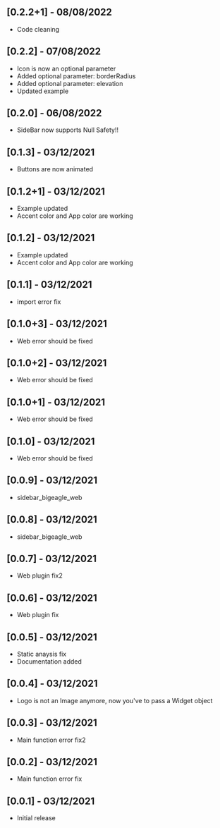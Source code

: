 ## [0.2.2+1] - 08/08/2022

* Code cleaning

## [0.2.2] - 07/08/2022

* Icon is now an optional parameter
* Added optional parameter: borderRadius
* Added optional parameter: elevation
* Updated example

## [0.2.0] - 06/08/2022

* SideBar now supports Null Safety!!

## [0.1.3] - 03/12/2021

* Buttons are now animated

## [0.1.2+1] - 03/12/2021

* Example updated
* Accent color and App color are working

## [0.1.2] - 03/12/2021

* Example updated
* Accent color and App color are working

## [0.1.1] - 03/12/2021

* import error fix

## [0.1.0+3] - 03/12/2021

* Web error should be fixed


## [0.1.0+2] - 03/12/2021

* Web error should be fixed

## [0.1.0+1] - 03/12/2021

* Web error should be fixed

## [0.1.0] - 03/12/2021

* Web error should be fixed

## [0.0.9] - 03/12/2021

* sidebar_bigeagle_web

## [0.0.8] - 03/12/2021

* sidebar_bigeagle_web

## [0.0.7] - 03/12/2021

* Web plugin fix2

## [0.0.6] - 03/12/2021

* Web plugin fix

## [0.0.5] - 03/12/2021

* Static anaysis fix
* Documentation added

## [0.0.4] - 03/12/2021

* Logo is not an Image anymore, now you've to pass a Widget object

## [0.0.3] - 03/12/2021

* Main function error fix2

## [0.0.2] - 03/12/2021

* Main function error fix

## [0.0.1] - 03/12/2021

* Initial release
